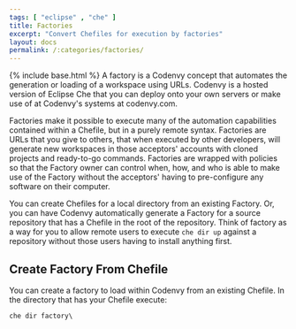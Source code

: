 ```yaml
---
tags: [ "eclipse" , "che" ]
title: Factories
excerpt: "Convert Chefiles for execution by factories"
layout: docs
permalink: /:categories/factories/
---
```

{% include base.html %}
A factory is a Codenvy concept that automates the generation or loading of a workspace using URLs. Codenvy is a hosted version of Eclipse Che that you can deploy onto your own servers or make use of at Codenvy's systems at codenvy.com.

Factories make it possible to execute many of the automation capabilities contained within a Chefile, but in a purely remote syntax. Factories are URLs that you give to others, that when executed by other developers, will generate new workspaces in those acceptors' accounts with cloned projects and ready-to-go commands. Factories are wrapped with policies so that the Factory owner can control when, how, and who is able to make use of the Factory without the acceptors' having to pre-configure any software on their computer.

You can create Chefiles for a local directory from an existing Factory. Or, you can have Codenvy automatically generate a Factory for a source repository that has a Chefile in the root of the repository. Think of factory as a way for you to allow remote users to execute `che dir up` against a repository without those users having to install anything first.

## Create Factory From Chefile
You can create a factory to load within Codenvy from an existing Chefile. In the directory that has your Chefile execute:
```shell  
che dir factory\
```
